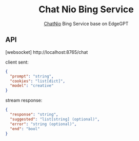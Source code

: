 <div align="center">

# Chat Nio Bing Service
[ChatNio](https://github.com/Deeptrain-Community/chatnio) Bing Service base on EdgeGPT

</div>

## API
[websocket] http://localhost:8765/chat

client sent:
```json
{
  "prompt": "string",
  "cookies": "list[dict]",
  "model": "creative"
}
```

stream response:
```json
{
  "response": "string",
  "suggested": "list[string] (optional)",
  "error": "string (optional)",
  "end": "bool"
}
```
